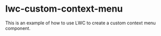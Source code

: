 # lwc-custom-context-menu

This is an example of how to use LWC to create a custom context menu component.
